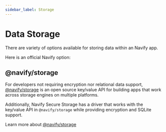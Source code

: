 ```yaml
---
sidebar_label: Storage
---
```


# Data Storage

There are variety of options available for storing data within an Navify app.

Here is an official Navify option:

## @navify/storage

For developers not requiring encryption nor relational data support, [@navify/storage](https://github.com/navify/navify-storage) is an open source key/value API for building apps that work across storage engines on multiple platforms.

Additionally, Navify Secure Storage has a driver that works with the key/value API in `@navify/storage` while providing encryption and SQLite support.

Learn more about [@navify/storage](https://github.com/navify/navify-storage)
